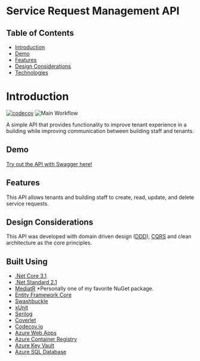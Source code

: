 # Service Request Management API


## Table of Contents

- [Introduction](#introduction)
- [Demo](#demo)
- [Features](#features)
- [Design Considerations](#design-considerations)
- [Technologies](#technologies)

# Introduction

[![codecov](https://codecov.io/gh/aaron-jaeger/ServiceRequestManagement/branch/main/graph/badge.svg)](https://codecov.io/gh/aaron-jaeger/ServiceRequestManagement)
![Main Workflow](https://github.com/aaron-jaeger/ServiceRequestManagement/workflows/Main%20Workflow/badge.svg)

A simple API that provides functionality to improve tenant experience in a building while improving communication between building staff and tenants.

## Demo

[Try out the API with Swagger here!](https://servicerequestmanagement.azurewebsites.net/swagger/index.html)

## Features

This API allows tenants and building staff to create, read, update, and delete service requests.

## Design Considerations

This API was developed with domain driven design ([DDD](https://martinfowler.com/tags/domain%20driven%20design.html)), [CQRS](https://www.martinfowler.com/bliki/CQRS.html) and clean architecture as the core principles. 

## Built Using

- [.Net Core 3.1](https://docs.microsoft.com/en-us/dotnet/core/whats-new/dotnet-core-3-1)
- [.Net Standard 2.1](https://devblogs.microsoft.com/dotnet/announcing-net-standard-2-1/)
- [MediatR](https://github.com/jbogard/MediatR) *Personally one of my favorite NuGet package.
- [Entity Framework Core](https://docs.microsoft.com/en-us/ef/core/)
- [Swashbuckle](https://docs.microsoft.com/en-us/aspnet/core/tutorials/getting-started-with-swashbuckle?view=aspnetcore-3.1&tabs=visual-studio)
- [xUnit](https://xunit.github.io/)
- [Serilog](https://serilog.net/)
- [Coverlet](https://github.com/coverlet-coverage/coverlet)
- [Codecov.io](https://codecov.io/gh/aaron-jaeger/ServiceRequestManagement)
- [Azure Web Apps](https://azure.microsoft.com/en-us/services/app-service/web/)
- [Azure Container Registry](https://azure.microsoft.com/en-us/services/container-registry/)
- [Azure Key Vault](https://azure.microsoft.com/en-us/services/key-vault/)
- [Azure SQL Database](https://azure.microsoft.com/en-us/services/sql-database/)

